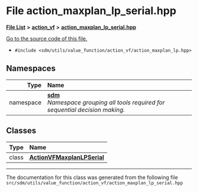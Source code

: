 
# File action\_maxplan\_lp\_serial.hpp

<link rel="stylesheet" href="https://cdnjs.cloudflare.com/ajax/libs/KaTeX/0.5.1/katex.min.css">
<link rel="stylesheet" href="https://cdn.jsdelivr.net/github-markdown-css/2.2.1/github-markdown.css"/>



[**File List**](files.md) **>** [**action\_vf**](dir_d1aeb2fe2f9787dc1bfb67b37cd039f2.md) **>** [**action\_maxplan\_lp\_serial.hpp**](action__maxplan__lp__serial_8hpp.md)

[Go to the source code of this file.](action__maxplan__lp__serial_8hpp_source.md)



* `#include <sdm/utils/value_function/action_vf/action_maxplan_lp.hpp>`









## Namespaces

| Type | Name |
| ---: | :--- |
| namespace | [**sdm**](namespacesdm.md) <br>_Namespace grouping all tools required for sequential decision making._  |

## Classes

| Type | Name |
| ---: | :--- |
| class | [**ActionVFMaxplanLPSerial**](classsdm_1_1ActionVFMaxplanLPSerial.md) <br> |














------------------------------
The documentation for this class was generated from the following file `src/sdm/utils/value_function/action_vf/action_maxplan_lp_serial.hpp`